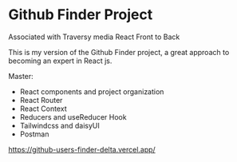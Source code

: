 # Github Finder Project

Associated with Traversy media React Front to Back

This is my version of the Github Finder project, a great approach to becoming an expert in React js.

Master:

- React components and project organization
- React Router
- React Context
- Reducers and useReducer Hook
- Tailwindcss and daisyUI
- Postman


https://github-users-finder-delta.vercel.app/

